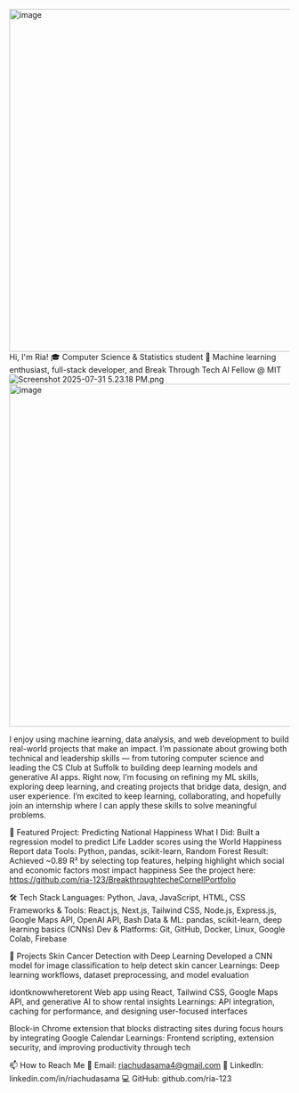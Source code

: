 <img width="992" height="615" alt="image" src="https://github.com/user-attachments/assets/5a01a8c3-d6f6-4471-a011-ccf5c12de0dd" />Hi, I'm Ria!
🎓 Computer Science & Statistics student
🔭 Machine learning enthusiast, full-stack developer, and Break Through Tech AI Fellow @ MIT
<img src="blob:chrome-untrusted://media-app/ee476aa1-51a0-42ba-906d-53c90997dfcc" alt="Screenshot 2025-07-31 5.23.18 PM.png"/><img width="992" height="615" alt="image" src="https://github.com/user-attachments/assets/6928c944-4adc-403a-a860-aec3c1de30a0" />


I enjoy using machine learning, data analysis, and web development to build real-world projects that make an impact. I’m passionate about growing both technical and leadership skills — from tutoring computer science and leading the CS Club at Suffolk to building deep learning models and generative AI apps. Right now, I’m focusing on refining my ML skills, exploring deep learning, and creating projects that bridge data, design, and user experience. I’m excited to keep learning, collaborating, and hopefully join an internship where I can apply these skills to solve meaningful problems.

🎯 Featured Project: Predicting National Happiness
What I Did: Built a regression model to predict Life Ladder scores using the World Happiness Report data
Tools: Python, pandas, scikit-learn, Random Forest
Result: Achieved ~0.89 R² by selecting top features, helping highlight which social and economic factors most impact happiness
See the project here: https://github.com/ria-123/BreakthroughtecheCornellPortfolio

🛠 Tech Stack
Languages: Python, Java, JavaScript, HTML, CSS
Frameworks & Tools: React.js, Next.js, Tailwind CSS, Node.js, Express.js, Google Maps API, OpenAI API, Bash
Data & ML: pandas, scikit-learn, deep learning basics (CNNs)
Dev & Platforms: Git, GitHub, Docker, Linux, Google Colab, Firebase

🚀 Projects
Skin Cancer Detection with Deep Learning
Developed a CNN model for image classification to help detect skin cancer
Learnings: Deep learning workflows, dataset preprocessing, and model evaluation

idontknowwheretorent
Web app using React, Tailwind CSS, Google Maps API, and generative AI to show rental insights
Learnings: API integration, caching for performance, and designing user-focused interfaces

Block-in
Chrome extension that blocks distracting sites during focus hours by integrating Google Calendar
Learnings: Frontend scripting, extension security, and improving productivity through tech

📫 How to Reach Me
📧 Email: riachudasama4@gmail.com
🔗 LinkedIn: linkedin.com/in/riachudasama
💻 GitHub: github.com/ria-123

